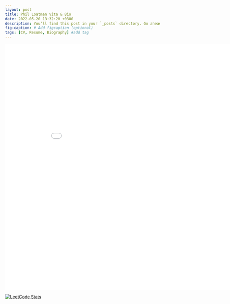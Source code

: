 ```yaml
---
layout: post
title: Phil Loatman Vita & Bio
date: 2022-05-20 13:32:20 +0300
description: You’ll find this post in your `_posts` directory. Go ahead and edit it and re-build the site to see your changes. # Add post description (optional)
fig-caption: # Add figcaption (optional)
tags: [CV, Resume, Biography] #add tag
---
```



<iframe width="900" height="800" frameborder="0" scrolling="no" src="//plotly.com/~pal1234/71.embed"></iframe>

[![LeetCode Stats](https://leetcode.card.workers.dev/loatmanp?theme=auto&font=baloo&extension=activity)](https://leetcode.com/loatmanp/)
